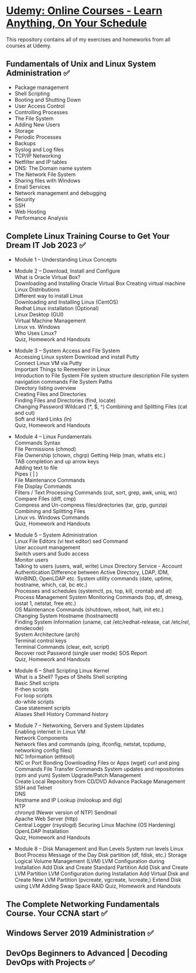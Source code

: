 # [Udemy: Online Courses - Learn Anything, On Your Schedule](https://www.udemy.com/)
This repository contains all of my exercises and homeworks from all courses at Udemy.

## Fundamentals of Unix and Linux System Administration :white_check_mark: 
- Package management
- Shell Scripting
- Booting and Shutting Down
- User Access Control
- Controlling Processes
- The File System
- Adding New Users
- Storage
- Periodic Processes
- Backups
- Syslog and Log files
- TCP/IP Networking
- Netfilter and IP tables
- DNS: The Domain name system
- The Network File System
- Sharing files with Windows
- Email Services
- Network management and debugging
- Security
- SSH
- Web Hosting
- Performance Analysis

## Complete Linux Training Course to Get Your Dream IT Job 2023 :white_check_mark:
- Module 1 – Understanding Linux Concepts

- Module 2 – Download, Install and Configure   
What is Oracle Virtual Box?   
Downloading and Installing Oracle Virtual Box
Creating virtual machine   
Linux Distributions   
Different way to install Linux   
Downloading and Installing Linux (CentOS)   
Redhat Linux installation (Optional)   
Linux Desktop (GUI)   
Virtual Machine Management   
Linux vs. Windows   
Who Uses Linux?   
Quiz, Homework and Handouts  

- Module 3 – System Access and File System   
Accessing Linux system
Download and install Putty   
Connect Linux VM via Putty   
Important Things to Remember in Linux   
Introduction to File System
File system structure description
File system navigation commands
File System Paths  
Directory listing overview  
Creating Files and Directories  
Finding Files and Directories (find, locate)   
Changing Password
Wildcard (*, $, ^)
Combining and Splitting Files (cat and cut)  
Soft and Hard Links (ln)  
Quiz, Homework and Handouts   

- Module 4 – Linux Fundamentals  
Commands Syntax  
File Permissions (chmod)  
File Ownership (chown, chgrp)
Getting Help (man, whatis etc.)  
TAB completion and up arrow keys  
Adding text to file  
Pipes ( | )  
File Maintenance Commands  
File Display Commands  
Filters / Text Processing Commands (cut, sort, grep, awk, uniq, wc)  
Compare Files (diff, cmp)  
Compress and Un-compress files/directories (tar, gzip, gunzip)
Combining and Splitting Files   
Linux vs. Windows Commands  
Quiz, Homework and Handouts   

- Module 5 – System Administration  
Linux File Editors (vi text editor)
sed Command   
User account management  
Switch users and Sudo access  
Monitor users  
Talking to users (users, wall, write)
Linux Directory Service - Account Authentication
Difference between Active Directory, LDAP, IDM, WinBIND, OpenLDAP etc.
System utility commands (date, uptime, hostname, which, cal, bc etc.)  
Processes and schedules (systemctl, ps, top, kill, crontab and at)  
Process Management
System Monitoring Commands (top, df, dmesg, iostat 1, netstat, free etc.)  
OS Maintenance Commands (shutdown, reboot, halt, init etc.)  
Changing System Hostname (hostnamectl)  
Finding System Information (uname, cat /etc/redhat-release, cat /etc/*rel*, dmidecode)  
System Architecture (arch)  
Terminal control keys  
Terminal Commands (clear, exit, script)  
Recover root Password (single user mode)
SOS Report   
Quiz, Homework and Handouts 

- Module 6 – Shell Scripting 
Linux Kernel   
What is a Shell?
Types of Shells 
Shell scripting  
Basic Shell scripts  
If-then scripts  
For loop scripts  
do-while scripts   
Case statement scripts  
Aliases
Shell History 
Command history   

- Module 7 – Networking, Servers and System Updates  
Enabling internet in Linux VM  
Network Components  
Network files and commands (ping, ifconfig, netstat, tcpdump, networking config files)  
NIC Information (ethtool)  
NIC or Port Bonding
Downloading Files or Apps (wget)
curl and ping Commands
File Transfer Commands
System updates and repositories (rpm and yum)
System Upgrade/Patch Management  
Create Local Repository from CD/DVD
Advance Package Management  
SSH and Telnet  
DNS  
Hostname and IP Lookup (nslookup and dig)  
NTP  
chronyd (Newer version of NTP)
Sendmail  
Apache Web Server (http)  
Central Logger (rsyslogd)
Securing Linux Machine (OS Hardening)
OpenLDAP Installation  
Quiz, Homework and Handouts 

- Module 8 – Disk Management and Run Levels
System run levels
Linux Boot Process
Message of the Day
Disk partition (df, fdisk, etc.)
Storage
Logical Volume Management (LVM)
LVM Configuration during Installation
Add Disk and Create Standard Partition
Add Disk and Create LVM Partition
LVM Configuration during Installation
Add Virtual Disk and Create New LVM Partition (pvcreate, vgcreate, lvcreate,)
Extend Disk using LVM
Adding Swap Space
RAID
Quiz, Homework and Handouts  

## The Complete Networking Fundamentals Course. Your CCNA start :white_check_mark: 

## Windows Server 2019 Administration :white_check_mark:  

## DevOps Beginners to Advanced | Decoding DevOps with Projects :white_check_mark: 
